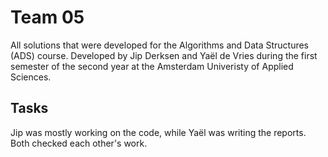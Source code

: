 # Team 05

All solutions that were developed for the Algorithms and Data Structures (ADS) course. Developed by Jip Derksen and Yaël de Vries during the first semester of the second year at the Amsterdam Univeristy of Applied Sciences. 

## Tasks
Jip was mostly working on the code, while Yaël was writing the reports. Both checked each other's work.
